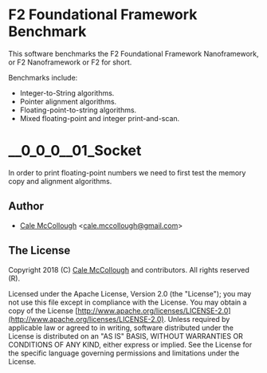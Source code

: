 # F2 Foundational Framework Benchmark

This software benchmarks the F2 Foundational Framework Nanoframework, or F2 Nanoframework or F2 for short. 

Benchmarks include:

* Integer-to-String algorithms.
* Pointer alignment algorithms.
* Floating-point-to-string algorithms.
* Mixed floating-point and integer print-and-scan.

# __0_0_0__01_Socket

In order to print floating-point numbers we need to first test the memory copy and alignment algorithms.

## Author

* [Cale McCollough](https://calemccollough.github.io) <[cale.mccollough@gmail.com](mailto:cale.mccollough@gmail.com)>

## The License

Copyright 2018 (C) [Cale McCollough](mailto:calemccollough@gmail.com) and contributors. All rights reserved (R).

Licensed under the Apache License, Version 2.0 (the "License"); you may not use this file except in compliance with the License. You may obtain a copy of the License [http://www.apache.org/licenses/LICENSE-2.0](http://www.apache.org/licenses/LICENSE-2.0). Unless required by applicable law or agreed to in writing, software distributed under the License is distributed on an "AS IS" BASIS, WITHOUT WARRANTIES OR CONDITIONS OF ANY KIND, either express or implied. See the License for the specific language governing permissions and limitations under the License.
